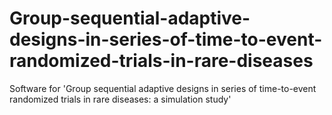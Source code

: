 # Group-sequential-adaptive-designs-in-series-of-time-to-event-randomized-trials-in-rare-diseases
Software for 'Group sequential adaptive designs in series of time-to-event randomized trials in rare diseases: a simulation study'
